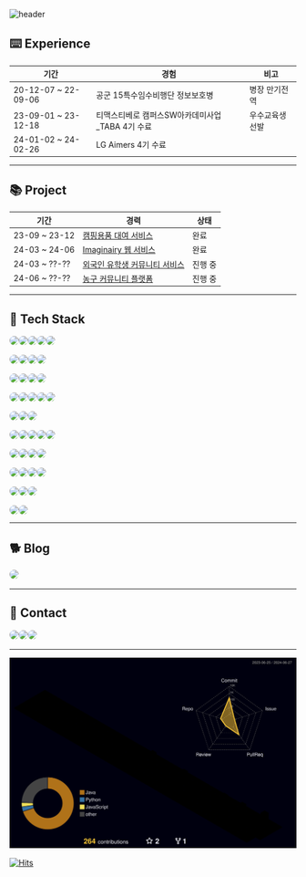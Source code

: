 ![header](https://capsule-render.vercel.app/api?type=waving&color=gradient&height=120&animation=fadeIn&section=footer&text=🐶🐾🦴&fontAlign=70)
## ⌨️ Experience
<table>
  <thead>
    <tr>
      <th>기간</th>
      <th>경험</th>
      <th>비고</th>
    </tr>
  </thead>
  <tbody>
    <tr>
      <td>20-12-07 ~ 22-09-06</td>
      <td>공군 15특수임수비행단 정보보호병</td>
      <td>병장 만기전역</td>
    </tr>
    <tr>
      <td>23-09-01 ~ 23-12-18</td>
      <td>티맥스티베로 캠퍼스SW아카데미사업_TABA 4기 수료</td>
      <td>우수교육생 선발</td>
    </tr>
    <tr>
      <td>24-01-02 ~ 24-02-26</td>
      <td>LG Aimers 4기 수료</td>
      <td></td>
    </tr>
  </tbody>
</table>

---

## 📚 Project
<table>
  <thead>
    <tr>
      <th>기간</th>
      <th>경력</th>
      <th>상태</th>
    </tr>
  </thead>
  <tbody>
    <tr>
      <td>23-09 ~ 23-12</td>
      <td><a href="https://github.com/TABA4-9">캠핑용품 대여 서비스</a></td>
      <td>완료</td>
    </tr>
    <tr>
      <td>24-03 ~ 24-06</td>
      <td><a href="https://github.com/DKU-CloudComputing">Imaginairy 웹 서비스</a></td>
      <td>완료</td>
    </tr>
    <tr>
      <td>24-03 ~ ??-??</td>
      <td><a href="https://github.com/DKU-CapstoneDesign">외국인 유학생 커뮤니티 서비스</a></td>
      <td>진행 중</td>
    </tr>
    <tr>
      <td>24-06 ~ ??-??</td>
      <td><a href="https://github.com/Alley-Oops-App">농구 커뮤니티 플랫폼</a></td>
      <td>진행 중</td>
    </tr>
  </tbody>
</table>

---
## 🔨 Tech Stack
<div style="display:flex; flex-direction:row; align-items:flex-start;">
        <img src="https://img.shields.io/badge/html5-E34F26?style=flat&logo=html5&logoColor=white" style="border-radius: 8px;"> 
        <img src="https://img.shields.io/badge/css-1572B6?style=flat&logo=css3&logoColor=white" style="border-radius: 8px;"> 
        <img src="https://img.shields.io/badge/javascript-F7DF1E?style=flat&logo=javascript&logoColor=white" style="border-radius: 8px;"> 
        <img src="https://img.shields.io/badge/bootstrap-7952B3?style=flat&logo=bootstrap&logoColor=white" style="border-radius: 8px;">
        <img src="https://img.shields.io/badge/react-61DAFB?style=flat&logo=react&logoColor=white" style="border-radius: 8px;">
    </div><br>
    <div style="display:flex; flex-direction:row; align-items:flex-start;">
        <img src="https://img.shields.io/badge/C-A8B9CC?style=flat&logo=C&logoColor=white" style="border-radius: 8px;">
        <img src="https://img.shields.io/badge/c++-00599C?style=flat&logo=cplusplus&logoColor=white" style="border-radius: 8px;">
        <img src="https://img.shields.io/badge/Java-007396?style=flat&logo=openjdk&logoColor=white" style="border-radius: 8px;"> 
        <img src="https://img.shields.io/badge/python-3776AB?style=flat&logo=python&logoColor=white" style="border-radius: 8px;"> 
    </div><br>
    <div style="display:flex; flex-direction:row; align-items:flex-start;">
        <img src="https://img.shields.io/badge/numpy-%23013243.svg?style=flat&logo=numpy&logoColor=white" style="border-radius: 8px;">
        <img src="https://img.shields.io/badge/pandas-%23150458.svg?style=flat&logo=pandas&logoColor=white" style="border-radius: 8px;">
        <img src="https://img.shields.io/badge/Matplotlib-%23ffffff.svg?style=flat&logo=Matplotlib&logoColor=black" style="border-radius: 8px;"> 
        <img src="https://img.shields.io/badge/scikit--learn-%23F7931E.svg?style=flat&logo=scikit-learn&logoColor=white" style="border-radius: 8px;"> 
    </div><br>
    <div style="display:flex; flex-direction:row; align-items:flex-start;">
        <img src="https://img.shields.io/badge/mysql-4479A1?style=flat&logo=mysql&logoColor=white" style="border-radius: 8px;"> 
        <img src="https://img.shields.io/badge/mariadb-003545?style=flat&logo=mariadb&logoColor=white" style="border-radius: 8px;">
        <img src="https://img.shields.io/badge/oracle-F80000?style=flat&logo=oracle&logoColor=white" style="border-radius: 8px;"> 
        <img src="https://img.shields.io/badge/tibero6-3F48CC?style=flat&logo=t&logoColor=white" style="border-radius: 8px;">
        <img src="https://img.shields.io/badge/MongoDB-%234ea94b.svg?style=flat&logo=mongodb&logoColor=white" style="border-radius: 8px;">
    </div><br>
    <div style="display:flex; flex-direction:row; align-items:flex-start;">
        <img src="https://img.shields.io/badge/linux-FCC624?style=flat&logo=linux&logoColor=black" style="border-radius: 8px;"> 
        <img src="https://img.shields.io/badge/Ubuntu-E95420?style=flat&logo=ubuntu&logoColor=white" style="border-radius: 8px;"> 
        <img src="https://img.shields.io/badge/centos-002260?style=flat&logo=centos&logoColor=F0F0F0" style="border-radius: 8px;">  
    </div><br>
        <div style="display:flex; flex-direction:row; align-items:flex-start;">
        <img src="https://img.shields.io/badge/Spring Boot-6DB33F?style=flat&logo=spring boot&logoColor=white" style="border-radius: 8px;"> 
        <img src="https://img.shields.io/badge/Thymeleaf-%23005C0F.svg?style=flat&logo=Thymeleaf&logoColor=white
" style="border-radius: 8px;"> 
        <img src="https://img.shields.io/badge/Gradle-02303A.svg?style=flat&logo=Gradle&logoColor=white" style="border-radius: 8px;"> 
        <img src="https://img.shields.io/badge/flask-000000?style=flat&logo=flask&logoColor=white" style="border-radius: 8px;"> 
        <img src="https://img.shields.io/badge/nginx-%23009639.svg?style=flat&logo=nginx&logoColor=white" style="border-radius: 8px;"> 
    </div><br>
    <div style="display:flex; flex-direction:row; align-items:flex-start;">
        <img src="https://img.shields.io/badge/AWS-232F3E?style=flat&logo=amazon web services&logoColor=white" style="border-radius: 8px;"> 
        <img src="https://img.shields.io/badge/AWS EC2-FF9900?style=flat&logo=amazon ec2&logoColor=white" style="border-radius: 8px;"> 
        <img src="https://img.shields.io/badge/AWS RDS-527FFF?style=flat&logo=amazon rds&logoColor=white" style="border-radius: 8px;">
        <img src="https://img.shields.io/badge/AWS S3-569A31?style=flat&logo=amazon rds&logoColor=white" style="border-radius: 8px;">
    </div><br>
      <div style="display:flex; flex-direction:row; align-items:flex-start;">
        <img src="https://img.shields.io/badge/git-F05032?style=flat&logo=git&logoColor=white" style="border-radius: 8px;"> 
        <img src="https://img.shields.io/badge/github-181717?style=flat&logo=github&logoColor=white" style="border-radius: 8px;"> 
        <img src="https://img.shields.io/badge/github%20actions-%232671E5.svg?style=flat&logo=githubactions&logoColor=white" style="border-radius: 8px;"> 
        <img src="https://img.shields.io/badge/hibernate-59666C?style=flat&logo=hibernate&logoColor=white" style="border-radius: 8px;">
</div><br>
<div style="display:flex; flex-direction:row; align-items:flex-start;">
  <img src="https://img.shields.io/badge/yaml-%23ffffff.svg?style=flat&logo=yaml&logoColor=151515" style="border-radius: 8px;">
  <img src="https://img.shields.io/badge/Postman-FF6C37?style=flat&logo=postman&logoColor=white" style="border-radius: 8px;">
  <img src="https://img.shields.io/badge/jenkins-%232C5263.svg?style=flat&logo=jenkins&logoColor=white" style="border-radius: 8px;">
</div><br>
<div style="display:flex; flex-direction:row; align-items:flex-start;">
  <img src="https://img.shields.io/badge/docker-%230db7ed.svg?style=flat&logo=docker&logoColor=white" style="border-radius: 8px;">
  <img src="https://img.shields.io/badge/kubernetes-%23326ce5.svg?style=flat&logo=kubernetes&logoColor=white" style="border-radius: 8px;">
</div>

---
## 🐕 Blog
<div style="display:flex; flex-direction:row; align-items:flex-start;">
    <a href="https://velog.io/@digitpic">
        <img src="https://img.shields.io/badge/Velog-20c997?style=flat&logo=Vimeo&logoColor=white" style="border-radius: 8px;"> 
    </a>
</div>

---

## 📳 Contact
<div style="display:flex; flex-direction:row; align-items:flex-start;">
    <a href="https://open.kakao.com/o/s26rBC9f">
        <img src="https://img.shields.io/badge/KakaoTalk-FFCD00?style=flat&logoColor=black&logo=KakaoTalk" style="border-radius: 8px;"> 
    </a>
    <a href="https://www.instagram.com/_di.pic">
        <img src="https://img.shields.io/badge/Instagram-E4405F?style=flat&logo=Instagram&logoColor=white" style="border-radius: 8px;">
    </a>
        <a href="mailto:jkw5033@gmail.com">
        <img src="https://img.shields.io/badge/Gmail-EA4335?style=flat&logo=Gmail&logoColor=white" style="border-radius: 8px;">
    </a>
</div>

---
![digitpic's GitHub stats](./profile-3d-contrib/profile-night-rainbow.svg)

[![Hits](https://hits.seeyoufarm.com/api/count/incr/badge.svg?url=https%3A%2F%2Fgithub.com%2Fdigitpic%2F&count_bg=%2379C83D&title_bg=%23555555&icon=cliqz.svg&icon_color=%23E7E7E7&title=GITHUB&edge_flat=false)](https://hits.seeyoufarm.com)
